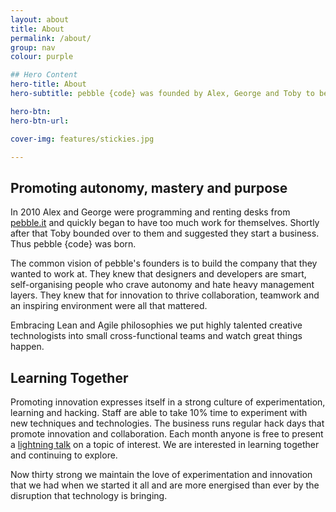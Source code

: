 ```yaml
---
layout: about
title: About
permalink: /about/
group: nav
colour: purple

## Hero Content
hero-title: About
hero-subtitle: pebble {code} was founded by Alex, George and Toby to be the technology company that they wanted to work at. They continue to strive to create an environment where exceptional technologists can just get on and do exceptional things. 

hero-btn:
hero-btn-url:

cover-img: features/stickies.jpg

---
```


## Promoting autonomy, mastery and purpose

In 2010 Alex and George were programming and renting desks from [pebble.it][2] and quickly began to have too much work for themselves. Shortly after that Toby bounded over to them and suggested they start a business. Thus pebble {code} was born.

The common vision of pebble's founders is to build the company that they wanted to work at. They knew that designers and developers are smart, self-organising people who crave autonomy and hate heavy management layers. They knew that for innovation to thrive collaboration, teamwork and an inspiring environment were all that mattered. 

Embracing Lean and Agile philosophies we put highly talented creative technologists into small cross-functional teams and watch great things happen. 

## Learning Together

Promoting innovation expresses itself in a strong culture of experimentation, learning and hacking. Staff are able to take 10% time to experiment with new techniques and technologies. The business runs regular hack days that promote innovation and collaboration. Each month anyone is free to present a [lightning talk][1] on a topic of interest. We are interested in learning together and continuing to explore. 

Now thirty strong we maintain the love of experimentation and innovation that we had when we started it all and are more energised than ever by the disruption that technology is bringing.

[1]: https://www.youtube.com/watch?v=WLP7K6jS8Q4&list=PLuVEZFsd1m6XQFBGs8i4zezFkdm1rUJPM
[2]: http://www.pebbleit.com/
